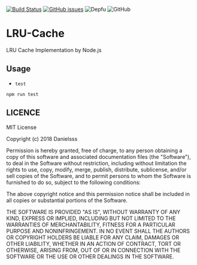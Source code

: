 [![Build Status](https://travis-ci.com/danielsss/LRU-Cache.svg?branch=master)](https://travis-ci.com/danielsss/LRU-Cache)
[![GitHub issues](https://img.shields.io/github/issues/danielsss/LRU-Cache.svg)](https://github.com/danielsss/LRU-Cache/issues)
![Depfu](https://img.shields.io/depfu/depfu/example-ruby.svg)
![GitHub](https://img.shields.io/github/license/mashape/apistatus.svg)

# LRU-Cache
LRU Cache Implementation by Node.js

## Usage

* `test`
```shell
npm run test
```


## LICENCE
MIT License

Copyright (c) 2018 Danielsss

Permission is hereby granted, free of charge, to any person obtaining a copy
of this software and associated documentation files (the "Software"), to deal
in the Software without restriction, including without limitation the rights
to use, copy, modify, merge, publish, distribute, sublicense, and/or sell
copies of the Software, and to permit persons to whom the Software is
furnished to do so, subject to the following conditions:

The above copyright notice and this permission notice shall be included in all
copies or substantial portions of the Software.

THE SOFTWARE IS PROVIDED "AS IS", WITHOUT WARRANTY OF ANY KIND, EXPRESS OR
IMPLIED, INCLUDING BUT NOT LIMITED TO THE WARRANTIES OF MERCHANTABILITY,
FITNESS FOR A PARTICULAR PURPOSE AND NONINFRINGEMENT. IN NO EVENT SHALL THE
AUTHORS OR COPYRIGHT HOLDERS BE LIABLE FOR ANY CLAIM, DAMAGES OR OTHER
LIABILITY, WHETHER IN AN ACTION OF CONTRACT, TORT OR OTHERWISE, ARISING FROM,
OUT OF OR IN CONNECTION WITH THE SOFTWARE OR THE USE OR OTHER DEALINGS IN THE
SOFTWARE.

